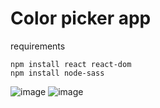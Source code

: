 # Color picker app

requirements

    npm install react react-dom
    npm install node-sass


![image](https://user-images.githubusercontent.com/92786821/187468054-522db49d-59e3-4fae-9c3d-1f1a8afb34ca.png)
![image](https://user-images.githubusercontent.com/92786821/187468139-24fab06b-a008-41d6-b44f-2942f2489a1a.png)
